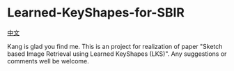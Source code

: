 # Learned-KeyShapes-for-SBIR

[中文](https://github.com/KangCai/Learned-KeyShapes-for-SBIR/blob/master/README_zh_CN.md)

Kang is glad you find me. This is an project for realization of paper "Sketch based Image Retrieval using Learned KeyShapes (LKS)". Any suggestions or comments well be welcome.